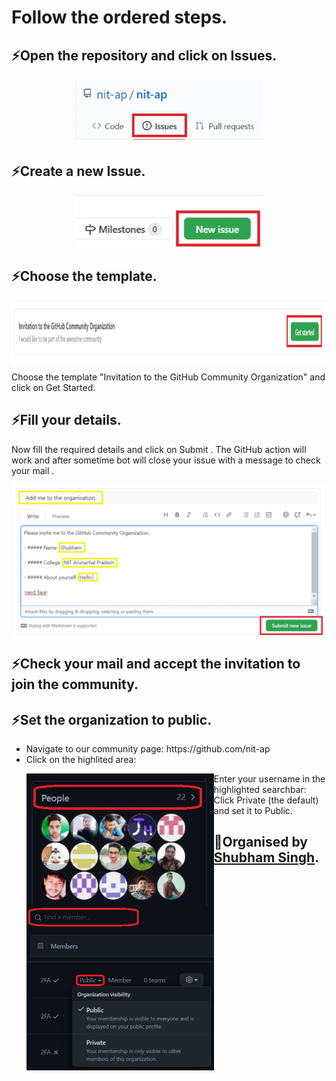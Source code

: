 # Follow the ordered steps.

## ⚡Open the repository and click on Issues.
<p align="center">
  <img align="center" width="300" src="join/Issues.jpg" />
</p>







## ⚡Create a new Issue.
<p align="center">
  <img align="center" width="300" src="join/newissues.jpg" />
</p>







## ⚡Choose the template.
<img align="center" height="100"  src="join/getstarted.jpg" />

Choose the template "Invitation to the GitHub Community Organization" and click on Get Started.

## ⚡Fill your details.
Now fill the required details and click on Submit . 
The GitHub action will work and after sometime bot will close your issue with a message to check your mail .

<p align="center">
  <img align="center" width="500" src="join/submit.jpg" />
</p>








## ⚡Check your mail and accept the invitation to join the community.


## ⚡Set the organization to public.
<ul>
  <li>Navigate to our community page: https://github.com/nit-ap</li>
  <li>Click on the highlited area:<p align="center">
  <img align="left" width="300" src="join/People.jpg" />
</p></li>
  
  
  
  <li>Enter your username in the highlighted searchbar:
  <img align="left" width="300" src="join/find.jpg" />
</li>



  <li>Click Private (the default) and set it to Public.<p align="center">
  <img align="left" width="300" src="join/public.jpg" />
</p></li>
</ul>










## 👋Organised by [Shubham Singh](https://github.com/suubh).
